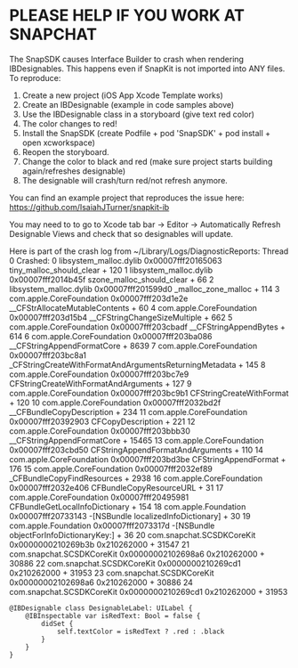# PLEASE HELP IF YOU WORK AT SNAPCHAT
The SnapSDK causes Interface Builder to crash when rendering IBDesignables. This happens even if SnapKit is not imported into ANY files.
To reproduce:
1. Create a new project (iOS App Xcode Template works)
2. Create an IBDesignable (example in code samples above)
3. Use the IBDesignable class in a storyboard (give text red color)
4. The color changes to red!
5. Install the SnapSDK (create Podfile + pod 'SnapSDK' + pod install + open xcworkspace)
6. Reopen the storyboard.
7. Change the color to black and red (make sure project starts building again/refreshes designable)
8. The designable will crash/turn red/not refresh anymore.

You can find an example project that reproduces the issue here: https://github.com/IsaiahJTurner/snapkit-ib

You may need to to go to Xcode tab bar -> Editor -> Automatically Refresh Designable Views and check that so designables will update.

Here is part of the crash log from ~/Library/Logs/DiagnosticReports:
Thread 0 Crashed:
0   libsystem_malloc.dylib        	0x00007fff20165063 tiny_malloc_should_clear + 120
1   libsystem_malloc.dylib        	0x00007fff2014b45f szone_malloc_should_clear + 66
2   libsystem_malloc.dylib        	0x00007fff201599d0 _malloc_zone_malloc + 114
3   com.apple.CoreFoundation      	0x00007fff203d1e2e __CFStrAllocateMutableContents + 60
4   com.apple.CoreFoundation      	0x00007fff203d15b4 __CFStringChangeSizeMultiple + 662
5   com.apple.CoreFoundation      	0x00007fff203cbadf __CFStringAppendBytes + 614
6   com.apple.CoreFoundation      	0x00007fff203ba086 __CFStringAppendFormatCore + 8639
7   com.apple.CoreFoundation      	0x00007fff203bc8a1 _CFStringCreateWithFormatAndArgumentsReturningMetadata + 145
8   com.apple.CoreFoundation      	0x00007fff203bc7e9 CFStringCreateWithFormatAndArguments + 127
9   com.apple.CoreFoundation      	0x00007fff203bc9b1 CFStringCreateWithFormat + 120
10  com.apple.CoreFoundation      	0x00007fff2032bd2f __CFBundleCopyDescription + 234
11  com.apple.CoreFoundation      	0x00007fff20392903 CFCopyDescription + 221
12  com.apple.CoreFoundation      	0x00007fff203bbb30 __CFStringAppendFormatCore + 15465
13  com.apple.CoreFoundation      	0x00007fff203cbd50 CFStringAppendFormatAndArguments + 110
14  com.apple.CoreFoundation      	0x00007fff203bd3be CFStringAppendFormat + 176
15  com.apple.CoreFoundation      	0x00007fff2032ef89 _CFBundleCopyFindResources + 2938
16  com.apple.CoreFoundation      	0x00007fff2032e406 CFBundleCopyResourceURL + 31
17  com.apple.CoreFoundation      	0x00007fff20495981 CFBundleGetLocalInfoDictionary + 154
18  com.apple.Foundation          	0x00007fff20733143 -[NSBundle localizedInfoDictionary] + 30
19  com.apple.Foundation          	0x00007fff2073317d -[NSBundle objectForInfoDictionaryKey:] + 36
20  com.snapchat.SCSDKCoreKit     	0x0000000210269b3b 0x210262000 + 31547
21  com.snapchat.SCSDKCoreKit     	0x00000002102698a6 0x210262000 + 30886
22  com.snapchat.SCSDKCoreKit     	0x0000000210269cd1 0x210262000 + 31953
23  com.snapchat.SCSDKCoreKit     	0x00000002102698a6 0x210262000 + 30886
24  com.snapchat.SCSDKCoreKit     	0x0000000210269cd1 0x210262000 + 31953

```
@IBDesignable class DesignableLabel: UILabel {
    @IBInspectable var isRedText: Bool = false {
        didSet {
            self.textColor = isRedText ? .red : .black
        }
    }
}
```
